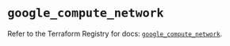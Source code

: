 # `google_compute_network`

Refer to the Terraform Registry for docs: [`google_compute_network`](https://registry.terraform.io/providers/hashicorp/google/5.16.0/docs/resources/compute_network).

